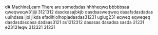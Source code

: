 d# MachineLearn
There are somedsdas
hhhheqwq
bbbbbsaa
qweqweqw31jiji
3121312
dasdxasajbkjb
dasdsasweqweq
dasafsdasdadas
uuihdasa
ijoi
jikda
efsdihiolhopjadasdas31231
ugiug231
eqweq
eqweqeq
dasdasdasdasa
dadaas3121
as1312312
dasasas
dasadsa
sasda
31231
e23131eqw
312321
31231
